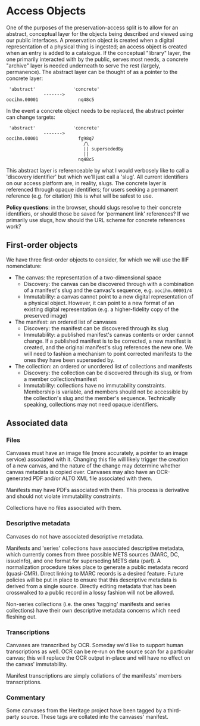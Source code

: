 # Access Objects

One of the purposes of the preservation-access split is to allow for an abstract, conceptual layer for the objects being described and viewed using our public interfaces. A preservation object is created when a digital representation of a physical thing is ingested; an access object is created when an entry is added to a catalogue. If the conceptual "library" layer, the one primarily interacted with by the public, serves most needs, a concrete "archive" layer is needed underneath to serve the rest (largely, permanence). The abstract layer can be thought of as a pointer to the concrete layer:

```
 'abstract'              'concrete'
              ------->
oocihm.00001               nq48c5
```

In the event a concrete object needs to be replaced, the abstract pointer can change targets:

```
 'abstract'              'concrete'
              ------->
oocihm.00001               fg98q7
                             /\
                             || supersededBy
                             ||
                           nq48c5
```

This abstract layer is referenceable by what I would verbosely like to call a 'discovery identifier' but which we'll just call a 'slug'. All current identifiers on our access platform are, in reality, slugs. The concrete layer is referenced through opaque identifiers; for users seeking a permanent reference (e.g. for citation) this is what will be safest to use.

**Policy questions**: in the browser, should slugs resolve to their concrete identifiers, or should those be saved for 'permanent link' references? If we primarily use slugs, how should the URL scheme for concrete references work?

## First-order objects

We have three first-order objects to consider, for which we will use the IIIF nomenclature:

- The canvas: the representation of a two-dimensional space
  - Discovery: the canvas can be discovered through with a combination of a manifest's slug and the canvas's sequence, e.g. `oocihm.00001/4`
  - Immutability: a canvas cannot point to a new digital representation of a physical object. However, it can point to a new format of an existing digital representation (e.g. a higher-fidelity copy of the preserved image)
- The manifest: an ordered list of canvases
  - Discovery: the manifest can be discovered through its slug
  - Immutability: a published manifest's canvas contents or order cannot change. If a published manifest is to be corrected, a new manifest is created, and the original manifest's slug references the new one. We will need to fashion a mechanism to point corrected manifests to the ones they have been superseded by.
- The collection: an ordered or unordered list of collections and manifests
  - Discovery: the collection can be discovered through its slug, or from a member collection/manifest
  - Immutability: collections have no immutability constraints. Membership is variable, and members should not be accessible by the collection's slug and the member's sequence. Technically speaking, collections may not need opaque identifiers.

## Associated data

### Files

Canvases must have an image file (more accurately, a pointer to an image service) associated with it. Changing this file will likely trigger the creation of a new canvas, and the nature of the change may determine whether canvas metadata is copied over.  Canvases may also have an OCR-generated PDF and/or ALTO XML file associated with them.

Manifests may have PDFs associated with them. This process is derivative and should not violate immutability constraints.

Collections have no files associated with them.

### Descriptive metadata

Canvases do not have associated descriptive metadata.

Manifests and 'series' collections have associated descriptive metadata, which currently comes from three possible METS sources (MARC, DC, issueInfo), and one format for superseding METS data (parl). A normalization procedure takes place to generate a public metadata record (quasi-CMR). Direct linking to MARC records is a desired feature. Future policies will be put in place to ensure that this descriptive metadata is derived from a single source. Directly editing metadata that has been crosswalked to a public record in a lossy fashion will not be allowed.

Non-series collections (i.e. the ones 'tagging' manifests and series collections) have their own descriptive metadata concerns which need fleshing out.

### Transcriptions

Canvases are transcribed by OCR. Someday we'd like to support human transcriptions as well. OCR can be re-run on the source scan for a particular canvas; this will replace the OCR output in-place and will have no effect on the canvas' immutability.

Manifest transcriptions are simply collations of the manifests' members transcriptions.

### Commentary

Some canvases from the Heritage project have been tagged by a third-party source. These tags are collated into the canvases' manifest.

